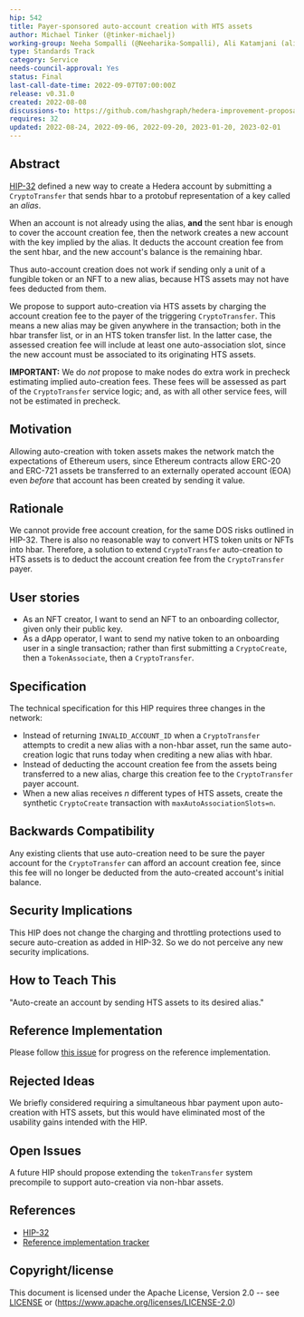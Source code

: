 ```yaml
---
hip: 542
title: Payer-sponsored auto-account creation with HTS assets
author: Michael Tinker (@tinker-michaelj)
working-group: Neeha Sompalli (@Neeharika-Sompalli), Ali Katamjani (ali@swirldslabs.com)
type: Standards Track
category: Service
needs-council-approval: Yes
status: Final
last-call-date-time: 2022-09-07T07:00:00Z
release: v0.31.0
created: 2022-08-08
discussions-to: https://github.com/hashgraph/hedera-improvement-proposal/discussions/541
requires: 32
updated: 2022-08-24, 2022-09-06, 2022-09-20, 2023-01-20, 2023-02-01
---
```


## Abstract

[HIP-32](https://hips.hedera.com/hip/hip-32) defined a new way to create a Hedera account by submitting a `CryptoTransfer` 
that sends hbar to a protobuf representation of a key called an _alias_.

When an account is not already using the alias, **and** the sent hbar is enough to cover the account creation fee, then 
the network creates a new account with the key implied by the alias. It deducts the account creation fee from 
the sent hbar, and the new account's balance is the remaining hbar. 

Thus auto-account creation does not work if sending only a unit of a fungible token or an NFT to a new alias, 
because HTS assets may not have fees deducted from them. 

We propose to support auto-creation via HTS assets by charging the account creation fee to the payer of the triggering 
`CryptoTransfer`. This means a new alias may be given anywhere in the transaction; both in the hbar transfer list, or in 
an HTS token transfer list. In the latter case, the assessed creation fee will include at least one auto-association slot, 
since the new account must be associated to its originating HTS assets.

**IMPORTANT:** We do _not_ propose to make nodes do extra work in precheck estimating implied auto-creation fees. These
fees will be assessed as part of the `CryptoTransfer` service logic; and, as with all other service fees, will not be 
estimated in precheck.

## Motivation

Allowing auto-creation with token assets makes the network match the expectations of Ethereum users, since Ethereum 
contracts allow ERC-20 and ERC-721 assets be transferred to an externally operated account (EOA) even _before_ that 
account has been created by sending it value. 

## Rationale

We cannot provide free account creation, for the same DOS risks outlined in HIP-32. There is also no reasonable way to 
convert HTS token units or NFTs into hbar. Therefore, a solution to extend `CryptoTransfer` auto-creation to 
HTS assets is to deduct the account creation fee from the `CryptoTransfer` payer.

## User stories

- As an NFT creator, I want to send an NFT to an onboarding collector, given only their public key. 
- As a dApp operator, I want to send my native token to an onboarding user in a single transaction; rather
than first submitting a `CryptoCreate`, then a `TokenAssociate`, then a `CryptoTransfer`.
  
## Specification

The technical specification for this HIP requires three changes in the network:
 - Instead of returning `INVALID_ACCOUNT_ID` when a `CryptoTransfer` attempts to credit a new alias
 with a non-hbar asset, run the same auto-creation logic that runs today when crediting a new alias with hbar.
 - Instead of deducting the account creation fee from the assets being transferred to a new 
alias, charge this creation fee to the `CryptoTransfer` payer account.
 - When a new alias receives _n_ different types of HTS assets, create the synthetic `CryptoCreate` 
transaction with `maxAutoAssociationSlots=n`.

## Backwards Compatibility

Any existing clients that use auto-creation need to be sure the payer account for the 
`CryptoTransfer` can afford an account creation fee, since this fee will no longer be deducted
from the auto-created account's initial balance. 

## Security Implications

This HIP does not change the charging and throttling protections used to secure auto-creation as added in HIP-32. 
So we do not perceive any new security implications.

## How to Teach This

"Auto-create an account by sending HTS assets to its desired alias."

## Reference Implementation

Please follow [this issue](https://github.com/hashgraph/hedera-services/issues/3763) for progress
on the reference implementation.

## Rejected Ideas

We briefly considered requiring a simultaneous hbar payment upon auto-creation with HTS assets, but this would have
eliminated most of the usability gains intended with the HIP.

## Open Issues

A future HIP should propose extending the `tokenTransfer` system precompile to support auto-creation via non-hbar assets.

## References

- [HIP-32](https://hips.hedera.com/hip/hip-32)
- [Reference implementation tracker](https://github.com/hashgraph/hedera-services/issues/3763)

## Copyright/license

This document is licensed under the Apache License, Version 2.0 -- see [LICENSE](../LICENSE) or (https://www.apache.org/licenses/LICENSE-2.0)
